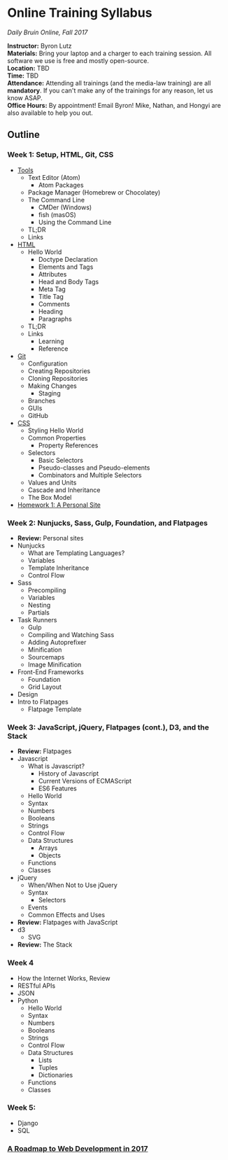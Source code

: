 # Online Training Syllabus

_Daily Bruin Online, Fall 2017_

__Instructor:__ Byron Lutz  
__Materials:__ Bring your laptop and a charger to each training session. All software we use is free and mostly open-source.   
__Location:__ TBD  
__Time:__ TBD  
__Attendance:__ Attending all trainings (and the media-law training) are all __mandatory__. If you can't make any of the trainings for any reason, let us know ASAP.  
__Office Hours:__ By appointment! Email Byron! Mike, Nathan, and Hongyi are also available to help you out.

## Outline
### Week 1: Setup, HTML, Git, CSS
- [Tools](week1/tools.md)
  - Text Editor (Atom)
    - Atom Packages
  - Package Manager (Homebrew or Chocolatey)
  - The Command Line
    - CMDer (Windows)
    - fish (masOS)
    - Using the Command Line
  - TL;DR
  - Links
- [HTML](week1/html.md)
  - Hello World
    - Doctype Declaration
    - Elements and Tags
    - Attributes
    - Head and Body Tags
    - Meta Tag
    - Title Tag
    - Comments
    - Heading
    - Paragraphs
  - TL;DR
  - Links
    - Learning
    - Reference
- [Git](week1/git.md)
  - Configuration
  - Creating Repositories
  - Cloning Repositories
  - Making Changes
    - Staging
  - Branches
  - GUIs
  - GitHub
- [CSS](week1/css.md)
  - Styling Hello World
  - Common Properties
    - Property References
  - Selectors
    - Basic Selectors
    - Pseudo-classes and Pseudo-elements
    - Combinators and Multiple Selectors
  - Values and Units
  - Cascade and Inheritance
  - The Box Model
- [Homework 1: A Personal Site](week1/homework1.md)



### Week 2: Nunjucks, Sass, Gulp, Foundation, and Flatpages
- __Review:__ Personal sites
- Nunjucks
  - What are Templating Languages?
  - Variables
  - Template Inheritance
  - Control Flow
- Sass
  - Precompiling
  - Variables
  - Nesting
  - Partials
- Task Runners
  - Gulp
  - Compiling and Watching Sass
  - Adding Autoprefixer
  - Minification
  - Sourcemaps
  - Image Minification
- Front-End Frameworks
  - Foundation
  - Grid Layout
- Design
- Intro to Flatpages
  - Flatpage Template

### Week 3: JavaScript, jQuery, Flatpages (cont.), D3, and the Stack
- __Review:__ Flatpages
- Javascript
  - What is Javascript?
    - History of Javascript
    - Current Versions of ECMAScript
    - ES6 Features
  - Hello World
  - Syntax
  - Numbers
  - Booleans
  - Strings
  - Control Flow
  - Data Structures
    - Arrays
    - Objects
  - Functions
  - Classes
- jQuery
  - When/When Not to Use jQuery
  - Syntax
    - Selectors
  - Events
  - Common Effects and Uses
- __Review:__ Flatpages with JavaScript
- d3
  - SVG
- __Review:__ The Stack

### Week 4
- How the Internet Works, Review
- RESTful APIs
- JSON
- Python
  - Hello World
  - Syntax
  - Numbers
  - Booleans
  - Strings
  - Control Flow
  - Data Structures
    - Lists
    - Tuples
    - Dictionaries
  - Functions
  - Classes

### Week 5:
- Django
- SQL


### [A Roadmap to Web Development in 2017](https://github.com/kamranahmedse/developer-roadmap)
